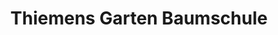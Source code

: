 ---
title: "Thiemens Garten Baumschule"
url: /leer-ostfriesland/thiemens-garten-baumschule/
shop: Garten-Center
---